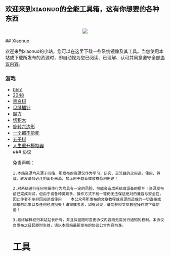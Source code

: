 ## 欢迎来到xɪᴀᴏɴᴜᴏ的全能工具箱，这有你想要的各种东西

<p align="center">
  <img src="https://s2.loli.net/2021/12/19/s8Fu6W57IeYUrjy.gif">
</p>
## Xiaonuo

欢迎来到xiaonuo的小站，您可以在这里下载一些系统镜像及其工具。当您使用本站或下载所发布的资源时，即自动视为您已阅读、已理解、认可并同意遵守全部[协议内容](http://xiaonuo2.github.io/#协议)。
<h3 id="游戏">游戏</h3>
<ul>
<li><a href="game/0">0hh1</a></li>
<li><a href="game/1">2048</a></li>
<li><a href="game/2">黑白棋</a></li>
<li><a href="game/3">见缝插针</a></li>
<li><a href="game/4">魔方</a></li>
<li><a href="game/5">切积木</a></li>
<li><a href="game/6">旋转六边形</a></li>
<li><a href="game/7">一个都不能死</a></li>
<li><a href="game/8">五子棋</a></li>
<li><a href="https://liferestart.syaro.io/view/">人生重开模拟器</a></li>
### 协议

免责声明：

    1.本站资源均来源于网络，所发布的资源仅作为学习、研究、交流目的之用途。使用、转载、转发请务必注明出处来源，禁止用于商业或收费盈利用途！
    
    2.对系统进行任何写操作行为均具有一定的风险，可能会造成系统或设备的损坏！资源发布前已完成测试，但由于设备种类繁多，操作方式不统一等仍无法保证绝对的兼容与安全性，因此作者不承担因阅读或使用    本公众号所发布的文章教程或资源而造成的一切直接或间接的后果以及任何经济损失！请审慎考虑，如有异议，请勿参照文章教程操作或下载使用！
    
    3.最终解释权归本站站长所有，并且保留随时变更协议内容而无需另行通知的权利。本协议自发布之日起即时生效，请以本网站最新发布的协议公告内容为准。

# 工具
